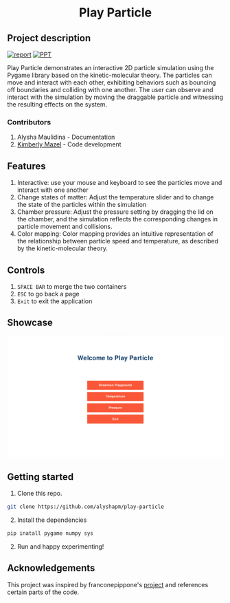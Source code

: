 <h1 align="center">Play Particle</h1>

## Project description

[![report](https://img.shields.io/static/v1.svg?label=documentation&message=Report&logo=microsoft-word&color=bluel)](https://binusianorg-my.sharepoint.com/personal/kimberly_mazel_binus_ac_id/_layouts/15/guestaccess.aspx?docid=0733469a87b264bd8bba28f95f37329dc&authkey=AQZeiY8xSWNUVGelE0nvddg&e=FqUX43)
[![PPT](https://img.shields.io/static/v1.svg?label=Project&message=PPT&logo=microsoft-powerpoint&color=blue)](https://binusianorg-my.sharepoint.com/personal/kimberly_mazel_binus_ac_id/_layouts/15/guestaccess.aspx?docid=0b1e45d3f25fd4dd58f6c4b6bfa53b2fd&authkey=Abow1YWPzJb5utTrTJcjOTA&e=M5zIJl)

Play Particle demonstrates an interactive 2D particle simulation using the Pygame library based on the kinetic-molecular theory. The particles can move and interact with each other, exhibiting behaviors such as bouncing off boundaries and colliding with one another. The user can observe and interact with the simulation by moving the draggable particle and witnessing the resulting effects on the system.

### Contributors
1. Alysha Maulidina - Documentation
2. [Kimberly Mazel](https://github.com/kimberlymazel) - Code development

## Features
1. Interactive: use your mouse and keyboard to see the particles move and interact with one another
2. Change states of matter: Adjust the temperature slider and to change the state of the particles within the simulation
3. Chamber pressure: Adjust the pressure setting by dragging the lid on the chamber, and the simulation reflects the corresponding changes in particle movement and collisions.
4. Color mapping: Color mapping provides an intuitive representation of the relationship between particle speed and temperature, as described by the kinetic-molecular theory.

## Controls
1. `SPACE BAR` to merge the two containers
2. `ESC` to go back a page
3. `Exit` to exit the application

## Showcase
![display](resources/display.gif)


## Getting started
1. Clone this repo.
```bash
git clone https://github.com/alyshapm/play-particle
```
2. Install the dependencies
```bash
pip inatall pygame numpy sys
```
2. Run and happy experimenting!

## Acknowledgements

This project was inspired by franconepippone's [project]([https://github.com/franconepippone/simple-gas-sim]) and references certain parts of the code.
